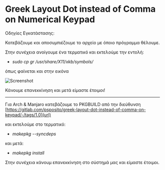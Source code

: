 # Greek Layout Dot instead of Comma on Numerical Keypad

Οδηγίες Εγκατάστασης:

Κατεβάζουμε και αποσυμπιέζουμε το αρχείο με όποιο πρόγραμμα θέλουμε.

Στην συνέχεια ανοίγουμε ένα τερματικό και εκτελούμε την εντολή:
 

* *sudo cp gr /usr/share/X11/xkb/symbols/* 

όπως φαίνεται και στην εικόνα 

![Screenshot](https://i.imgur.com/74FBGUW.png)

Κάνουμε επανεκκίνηση και μετά είμαστε έτοιμοι!

-------------------------------------------------------------------------------

Για Arch & Manjaro κατεβάζουμε το PKGBUILD από την διεύθυνση [https://gitlab.com/psposito/greek-layout-dot-instead-of-comma-on-keypad/-/tags/1.0](url)

και εκτελούμε στο τερματικό:


* *makepkg --syncdeps* 

και μετά:


* *makepkg install* 

Στην συνέχεια κάνουμ επανεκκίνηση στο σύστημά μας και είμαστε έτοιμοι.
